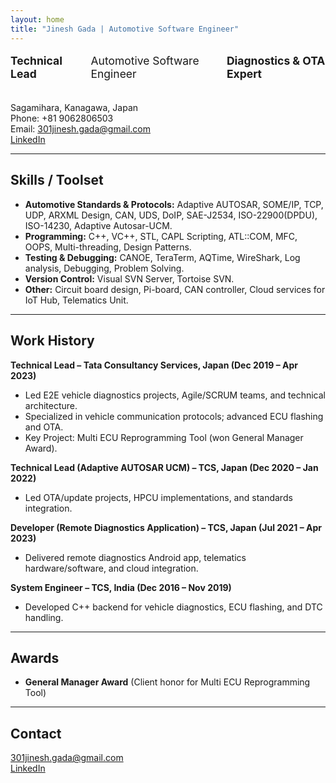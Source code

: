 ```yaml
---
layout: home
title: "Jinesh Gada | Automotive Software Engineer"
---
```


<div style="display: flex; justify-content: center; gap: 2em; font-size: 1.25em; margin-top: 1em; margin-bottom: 2em;">
  <strong>Technical Lead</strong>
  <span>Automotive Software Engineer</span>
  <strong>Diagnostics & OTA Expert</strong>
</div>

Sagamihara, Kanagawa, Japan  
Phone: +81 9062806503  
Email: 301jinesh.gada@gmail.com  
[LinkedIn](https://linkedin.com/in/jinesh-gada-2975aa106)

---

## Skills / Toolset

- **Automotive Standards & Protocols:** Adaptive AUTOSAR, SOME/IP, TCP, UDP, ARXML Design, CAN, UDS, DoIP, SAE-J2534, ISO-22900(DPDU), ISO-14230, Adaptive Autosar-UCM.
- **Programming:** C++, VC++, STL, CAPL Scripting, ATL::COM, MFC, OOPS, Multi-threading, Design Patterns.
- **Testing & Debugging:** CANOE, TeraTerm, AQTime, WireShark, Log analysis, Debugging, Problem Solving.
- **Version Control:** Visual SVN Server, Tortoise SVN.
- **Other:** Circuit board design, Pi-board, CAN controller, Cloud services for IoT Hub, Telematics Unit.

---

## Work History

**Technical Lead – Tata Consultancy Services, Japan (Dec 2019 – Apr 2023)**  
- Led E2E vehicle diagnostics projects, Agile/SCRUM teams, and technical architecture.
- Specialized in vehicle communication protocols; advanced ECU flashing and OTA.
- Key Project: Multi ECU Reprogramming Tool (won General Manager Award).

**Technical Lead (Adaptive AUTOSAR UCM) – TCS, Japan (Dec 2020 – Jan 2022)**  
- Led OTA/update projects, HPCU implementations, and standards integration.

**Developer (Remote Diagnostics Application) – TCS, Japan (Jul 2021 – Apr 2023)**  
- Delivered remote diagnostics Android app, telematics hardware/software, and cloud integration.

**System Engineer – TCS, India (Dec 2016 – Nov 2019)**  
- Developed C++ backend for vehicle diagnostics, ECU flashing, and DTC handling.

---

## Awards

- **General Manager Award** (Client honor for Multi ECU Reprogramming Tool)

---

## Contact

[301jinesh.gada@gmail.com](mailto:301jinesh.gada@gmail.com)  
[LinkedIn](https://linkedin.com/in/jinesh-gada-2975aa106)
